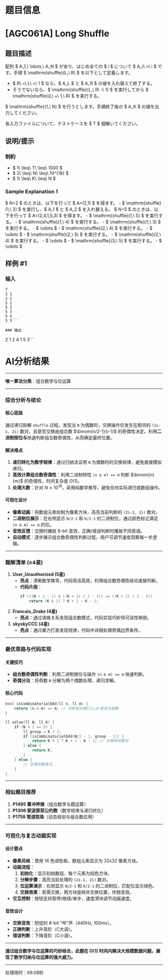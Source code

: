 # 题目信息

# [AGC061A] Long Shuffle

## 题目描述

[problemUrl]: https://atcoder.jp/contests/agc061/tasks/agc061_a

配列 $ A_1,\ \ldots,\ A_N $ があり、はじめ全ての $ i $ について $ A_i\ =\ i $ です。手順 $ \mathrm{shuffle}(L,\ R) $ を以下として定義します。

- $ R\ =\ L\ +\ 1 $ なら、$ A_L $ と $ A_R $ の値を入れ替えて終了する。
- そうでないなら、$ \mathrm{shuffle}(L,\ R\ -\ 1) $ を実行してから $ \mathrm{shuffle}(L\ +\ 1,\ R) $ を実行する。

$ \mathrm{shuffle}(1,\ N) $ を行うとします。手順終了後の $ A_K $ の値を出力してください。

各入力ファイルについて、テストケースを $ T $ 個解いてください。

## 说明/提示

### 制約

- $ 1\ \leq\ T\ \leq\ 1000 $
- $ 2\ \leq\ N\ \leq\ 10^{18} $
- $ 1\ \leq\ K\ \leq\ N $

### Sample Explanation 1

$ N=2 $ のときは、以下を行って $ A=(2,1) $ を得ます。 - $ \mathrm{shuffle}(1,\ 2) $ を実行し、$ A_1 $ と $ A_2 $ を入れ替える。 $ N=5 $ のときは、以下を行って $ A=(2,4,1,5,3) $ を得ます。 - $ \mathrm{shuffle}(1,\ 5) $ を実行する。 - $ \mathrm{shuffle}(1,\ 4) $ を実行する。 - $ \mathrm{shuffle}(1,\ 3) $ を実行する。 - $ \vdots $ - $ \mathrm{shuffle}(2,\ 4) $ を実行する。 - $ \vdots $ - $ \mathrm{shuffle}(2,\ 5) $ を実行する。 - $ \mathrm{shuffle}(2,\ 4) $ を実行する。 - $ \vdots $ - $ \mathrm{shuffle}(3,\ 5) $ を実行する。 - $ \vdots $

## 样例 #1

### 输入

```
7
2 1
2 2
5 1
5 2
5 3
5 4
5 5```

### 输出

```
2
1
2
4
1
5
3```

# AI分析结果



---

**唯一算法分类**：组合数学与位运算

---

### **综合分析与结论**

#### **核心思路**
通过递归拆解 `shuffle` 过程，发现当 `N` 为偶数时，交换操作仅发生在相邻的 `(2i-1, 2i)` 数对，且是否交换由组合数 $\binom{n/2-1}{i-1}$ 的奇偶性决定。利用**二进制按位与**快速判断组合数奇偶性，从而确定最终位置。

#### **解决难点**
1. **递归转化为数学规律**：通过归纳法证明 `N` 为偶数时的交换规律，避免直接模拟递归。
2. **高效计算组合数奇偶性**：利用二进制特性 `(n & m) == m` 判断 $\binom{n}{m}$ 的奇偶性，时间复杂度 $O(1)$。
3. **处理大数**：针对 $N \leq 10^{18}$，采用纯数学推导，避免任何实际递归或数组操作。

#### **可视化设计**
- **像素动画**：将数组元素绘制为像素方块，高亮当前判断的 `(2i-1, 2i)` 数对。
- **二进制位展示**：在右侧显示 `N/2-1` 和 `K/2-1` 的二进制位，通过颜色标记满足 `(n & m) == m` 的位。
- **音效反馈**：交换时播放 8-bit 音效，正确/错误判断时播放不同音调。
- **自动模式**：逐步展示组合数奇偶性判断过程，用户可调节速度观察每一步逻辑。

---

### **题解清单 (≥4星)**

1. **User_Unauthorized (5星)**
   - **亮点**：清晰数学推导，代码简洁高效，利用组合数奇偶性结论直接判断。
   - **代码片段**：
     ```cpp
     if (((N / 2 - 1) & ((K + 1) / 2 - 1)) == ((K + 1) / 2 - 1))
         return (K & 1) ? K + 1 : K - 1;
     ```
2. **Francais_Drake (4星)**
   - **亮点**：通过递推关系发现组合数模式，代码实现巧妙但可读性稍弱。
3. **skyskyCCC (4星)**
   - **亮点**：通过暴力打表发现规律，代码中详细处理奇偶边界条件。

---

### **最优思路与代码实现**

#### **关键技巧**
- **组合数奇偶性判断**：利用二进制按位与操作 `(n & m) == m` 快速判断。
- **奇偶分治**：将奇数 `N` 分解为两个偶数处理，递归求解。

#### **核心代码**
```cpp
bool isCombinatorialOdd(ll n, ll m) {
    return (n & m) == m; // 判断组合数C(n,m)是否为奇数
}

ll solve(ll N, ll K) {
    if (N % 2 == 0) {
        ll group = K / 2;
        if (isCombinatorialOdd(N/2 - 1, group - 1)) {
            return K % 2 ? K + 1 : K - 1; // 交换相邻数对
        } else {
            return K;
        }
    } else {
        // 处理奇数情况...
    }
}
```

---

### **相似题目推荐**
1. **P1495 曹冲养猪**（组合数学与模运算）
2. **P1306 斐波那契公约数**（数学规律与递归优化）
3. **P1758 管道取珠**（动态规划与组合数应用）

---

### **可视化与复古动画实现**

#### **设计要点**
- **像素风格**：使用 16 色调色板，数组元素显示为 32x32 像素方块。
- **动画流程**：
  1. **初始化**：显示初始数组，每个元素为纯色方块。
  2. **分解步骤**：高亮当前处理的 `(2i-1, 2i)` 数对。
  3. **位运算演示**：右侧显示 `N/2-1` 和 `K/2-1` 的二进制位，匹配位显示绿色。
  4. **交换效果**：若需交换，两方块旋转并交换位置，伴随音效。
- **交互控制**：按钮支持暂停/继续/单步，速度滑块调节动画速度。

#### **音效设计**
- **交换音效**：短促的 8-bit "哔"声（440Hz, 100ms）。
- **正确判断**：上升音阶（C大调）。
- **错误判断**：下降音阶（C小调）。

---

**通过组合数学与位运算的巧妙结合，此题在 O(1) 时间内解决大规模数据问题，展现了数学归纳与位运算的强大威力。**

---
处理用时：69.08秒